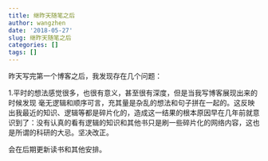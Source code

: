 ```yaml
---
title: 继昨天随笔之后
author: wangzhen
date: '2018-05-27'
slug: 继昨天随笔之后
categories: []
tags: []
---
```


昨天写完第一个博客之后，我发现存在几个问题：

1.平时的想法感觉很多，也很有意义，甚至很有深度，但是当我写博客展现出来的时候发现
毫无逻辑和顺序可言，充其量是杂乱的想法和句子拼在一起的。这反映出我最近的知识、逻辑等都是碎片化的，造成这一结果的根本原因早在几年前就意识到了：没有认真的看有逻辑的知识和其他书只是刷一些碎片化的网络内容，这也是所谓的科研的大忌。坚决改正。


会在后期更新读书和其他安排。